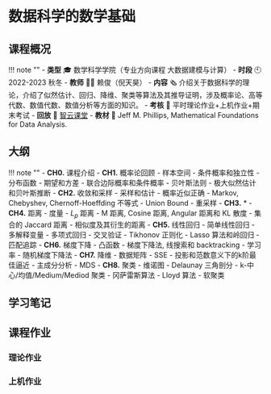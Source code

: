 # 数据科学的数学基础

## 课程概况
!!! note ""
    - **类型** 🎓 数学科学学院（专业方向课程 大数据建模与计算）
    - **时段** 🕙 2022-2023 秋冬
    - **教师** 🧑‍🏫 赖俊（倪天昊）
    - **内容** 🗞️ 介绍关于数据科学的理论，介绍了似然估计、回归、降维、聚类等算法及其推导证明，涉及概率论、高等代数、数值代数、数值分析等方面的知识。
    - **考核** 📝 平时理论作业+上机作业+期末考试
    - **回放** 🔗 [智云课堂](https://classroom.zju.edu.cn/coursedetail?course_id=46963&tenant_code=112)
    - **教材** 📙 Jeff M. Phillips, Mathematical Foundations for Data Analysis.

## 大纲
!!! note ""
    - **CH0.** 课程介绍
    - **CH1.** 概率论回顾
        - 样本空间
        - 条件概率和独立性
        - 分布函数
        - 期望和方差
        - 联合边际概率和条件概率
        - 贝叶斯法则
        - 极大似然估计和贝叶斯推断
    - **CH2.** 收敛和采样
        - 采样和估计
        - 概率近似正确
        - Markov, Chebyshev, Chernoff-Hoeffding 不等式
        - Union Bound
        - 重采样
    - **CH3.** *
    - **CH4.** 距离
        - 度量
        - $L_p$ 距离
        - M 距离, Cosine 距离, Angular 距离和 KL 散度
        - 集合的 Jaccard 距离
        - 相似度及其衍生的距离
    - **CH5.** 线性回归
        - 简单线性回归
        - 多解释变量
        - 多项式回归
        - 交叉验证
        - Tikhonov 正则化
        - Lasso 算法和岭回归
        - 匹配追踪
    - **CH6.** 梯度下降
        - 凸函数
        - 梯度下降法, 线搜索和 backtracking
        - 学习率
        - 随机梯度下降法 
    - **CH7.** 降维
        - 数据矩阵
        - SSE
        - 投影和范数意义下的k阶最佳逼近
        - 主成分分析
        - MDS
    - **CH8.** 聚类
        - 维诺图
        - Delaunay 三角剖分
        - k-中心/均值/Medium/Mediod 聚类
        - 冈萨雷斯算法
        - Lloyd 算法
        - 软聚类

## 学习笔记

## 课程作业

### 理论作业

### 上机作业



